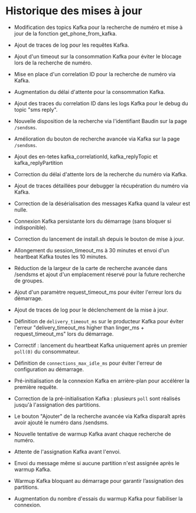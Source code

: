 # Historique des mises à jour

- Modification des topics Kafka pour la recherche de numéro et mise à jour de la fonction get_phone_from_kafka.
- Ajout de traces de log pour les requêtes Kafka.

- Ajout d'un timeout sur la consommation Kafka pour éviter le blocage lors de la recherche de numéro.
- Mise en place d'un correlation ID pour la recherche de numéro via Kafka.
- Augmentation du délai d'attente pour la consommation Kafka.
- Ajout des traces du correlation ID dans les logs Kafka pour le debug du topic "sms reply".
- Nouvelle disposition de la recherche via l'identifiant Baudin sur la page `/sendsms`.
- Amélioration du bouton de recherche avancée via Kafka sur la page `/sendsms`.
- Ajout des en-tetes kafka_correlationId, kafka_replyTopic et kafka_replyPartition
- Correction du délai d'attente lors de la recherche du numéro via Kafka.
- Ajout de traces détaillées pour debugger la récupération du numéro via Kafka.


- Correction de la désérialisation des messages Kafka quand la valeur est nulle.
- Connexion Kafka persistante lors du démarrage (sans bloquer si indisponible).
- Correction du lancement de install.sh depuis le bouton de mise à jour.
- Allongement du session_timeout_ms à 30 minutes et envoi d'un heartbeat Kafka toutes les 10 minutes.
- Réduction de la largeur de la carte de recherche avancée dans /sendsms et ajout d'un emplacement réservé pour la future recherche de groupes.
- Ajout d'un paramètre request_timeout_ms pour éviter l'erreur lors du démarrage.
- Ajout de traces de log pour le déclenchement de la mise à jour.
- Définition de `delivery_timeout_ms` sur le producteur Kafka pour éviter l'erreur "delivery_timeout_ms higher than linger_ms + request_timeout_ms" lors du démarrage.
- Correctif : lancement du heartbeat Kafka uniquement après un premier `poll(0)` du consommateur.
- Définition de `connections_max_idle_ms` pour éviter l'erreur de configuration au démarrage.

- Pré-initialisation de la connexion Kafka en arrière-plan pour accélérer la première requête.
- Correction de la pré-initialisation Kafka : plusieurs `poll` sont réalisés jusqu'à l'assignation des partitions.
- Le bouton "Ajouter" de la recherche avancée via Kafka disparaît après avoir ajouté le numéro dans /sendsms.
- Nouvelle tentative de warmup Kafka avant chaque recherche de numéro.
- Attente de l'assignation Kafka avant l'envoi.
- Envoi du message même si aucune partition n'est assignée après le warmup Kafka.

- Warmup Kafka bloquant au démarrage pour garantir l’assignation des partitions.
- Augmentation du nombre d'essais du warmup Kafka pour fiabiliser la connexion.
